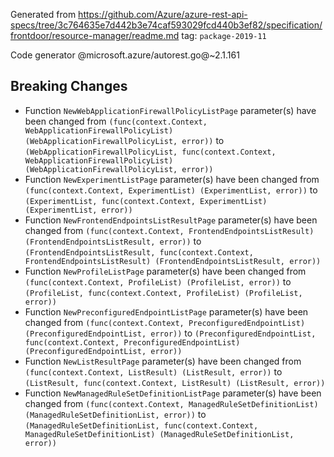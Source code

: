 Generated from https://github.com/Azure/azure-rest-api-specs/tree/3c764635e7d442b3e74caf593029fcd440b3ef82/specification/frontdoor/resource-manager/readme.md tag: `package-2019-11`

Code generator @microsoft.azure/autorest.go@~2.1.161

## Breaking Changes

- Function `NewWebApplicationFirewallPolicyListPage` parameter(s) have been changed from `(func(context.Context, WebApplicationFirewallPolicyList) (WebApplicationFirewallPolicyList, error))` to `(WebApplicationFirewallPolicyList, func(context.Context, WebApplicationFirewallPolicyList) (WebApplicationFirewallPolicyList, error))`
- Function `NewExperimentListPage` parameter(s) have been changed from `(func(context.Context, ExperimentList) (ExperimentList, error))` to `(ExperimentList, func(context.Context, ExperimentList) (ExperimentList, error))`
- Function `NewFrontendEndpointsListResultPage` parameter(s) have been changed from `(func(context.Context, FrontendEndpointsListResult) (FrontendEndpointsListResult, error))` to `(FrontendEndpointsListResult, func(context.Context, FrontendEndpointsListResult) (FrontendEndpointsListResult, error))`
- Function `NewProfileListPage` parameter(s) have been changed from `(func(context.Context, ProfileList) (ProfileList, error))` to `(ProfileList, func(context.Context, ProfileList) (ProfileList, error))`
- Function `NewPreconfiguredEndpointListPage` parameter(s) have been changed from `(func(context.Context, PreconfiguredEndpointList) (PreconfiguredEndpointList, error))` to `(PreconfiguredEndpointList, func(context.Context, PreconfiguredEndpointList) (PreconfiguredEndpointList, error))`
- Function `NewListResultPage` parameter(s) have been changed from `(func(context.Context, ListResult) (ListResult, error))` to `(ListResult, func(context.Context, ListResult) (ListResult, error))`
- Function `NewManagedRuleSetDefinitionListPage` parameter(s) have been changed from `(func(context.Context, ManagedRuleSetDefinitionList) (ManagedRuleSetDefinitionList, error))` to `(ManagedRuleSetDefinitionList, func(context.Context, ManagedRuleSetDefinitionList) (ManagedRuleSetDefinitionList, error))`
